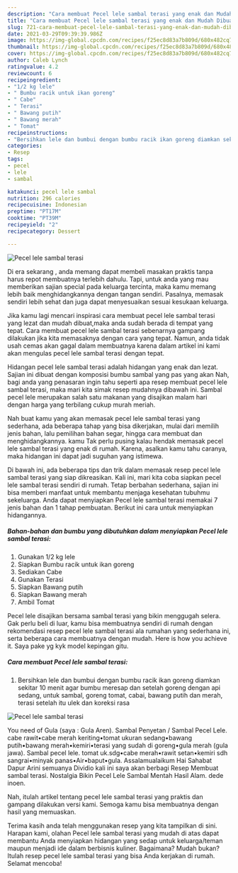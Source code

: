 ```yaml
---
description: "Cara membuat Pecel lele sambal terasi yang enak dan Mudah Dibuat"
title: "Cara membuat Pecel lele sambal terasi yang enak dan Mudah Dibuat"
slug: 721-cara-membuat-pecel-lele-sambal-terasi-yang-enak-dan-mudah-dibuat
date: 2021-03-29T09:39:39.986Z
image: https://img-global.cpcdn.com/recipes/f25ec8d83a7b809d/680x482cq70/pecel-lele-sambal-terasi-foto-resep-utama.jpg
thumbnail: https://img-global.cpcdn.com/recipes/f25ec8d83a7b809d/680x482cq70/pecel-lele-sambal-terasi-foto-resep-utama.jpg
cover: https://img-global.cpcdn.com/recipes/f25ec8d83a7b809d/680x482cq70/pecel-lele-sambal-terasi-foto-resep-utama.jpg
author: Caleb Lynch
ratingvalue: 4.2
reviewcount: 6
recipeingredient:
- "1/2 kg lele"
- " Bumbu racik untuk ikan goreng"
- " Cabe"
- " Terasi"
- " Bawang putih"
- " Bawang merah"
- " Tomat"
recipeinstructions:
- "Bersihkan lele dan bumbui dengan bumbu racik ikan goreng diamkan sekitar 10 menit agar bumbu meresap dan setelah goreng dengan api sedang, untuk sambal, goreng tomat, cabai, bawang putih dan merah, terasi setelah itu ulek dan koreksi rasa"
categories:
- Resep
tags:
- pecel
- lele
- sambal

katakunci: pecel lele sambal 
nutrition: 296 calories
recipecuisine: Indonesian
preptime: "PT17M"
cooktime: "PT39M"
recipeyield: "2"
recipecategory: Dessert

---
```



![Pecel lele sambal terasi](https://img-global.cpcdn.com/recipes/f25ec8d83a7b809d/680x482cq70/pecel-lele-sambal-terasi-foto-resep-utama.jpg)

Di era  sekarang , anda memang dapat membeli masakan praktis tanpa harus repot membuatnya terlebih dahulu. Tapi, untuk anda yang mau memberikan sajian special pada keluarga tercinta, maka kamu memang lebih baik menghidangkannya dengan tangan sendiri. Pasalnya, memasak sendiri lebih sehat dan juga dapat menyesuaikan sesuai kesukaan keluarga.

Jika kamu lagi mencari inspirasi cara membuat pecel lele sambal terasi yang lezat dan mudah dibuat,maka anda sudah berada di tempat yang tepat. Cara membuat pecel lele sambal terasi  sebenarnya gampang dilakukan jika kita memasaknya dengan cara yang tepat. Namun, anda tidak usah cemas akan gagal dalam membuatnya 
karena dalam artikel ini kami akan mengulas pecel lele sambal terasi dengan tepat.  

Hidangan pecel lele sambal terasi adalah hidangan yang enak dan lezat. Sajian ini dibuat dengan komposisi bumbu sambal yang pas yang akan Nah, bagi anda yang penasaran ingin tahu seperti apa resep membuat pecel lele sambal terasi, maka mari kita simak resep mudahnya dibawah ini. Sambal pecel lele merupakan salah satu makanan yang disajikan malam hari dengan harga yang terbilang cukup murah meriah.

Nah buat kamu yang akan memasak pecel lele sambal terasi yang sederhana, ada beberapa tahap yang bisa dikerjakan, mulai dari memilih jenis bahan, lalu pemilihan bahan segar, hingga cara membuat dan menghidangkannya. kamu Tak perlu pusing kalau hendak memasak pecel lele sambal terasi yang enak di rumah. Karena, asalkan kamu  tahu caranya, maka hidangan ini dapat jadi suguhan yang istimewa.

Di bawah ini, ada beberapa tips dan trik dalam memasak resep pecel lele sambal terasi yang siap dikreasikan. Kali ini, mari kita coba siapkan pecel lele sambal terasi sendiri di rumah. Tetap berbahan sederhana, sajian ini bisa memberi manfaat untuk membantu menjaga kesehatan tubuhmu sekeluarga. Anda dapat menyiapkan Pecel lele sambal terasi memakai 7 jenis bahan dan 1 tahap pembuatan. Berikut ini cara untuk menyiapkan hidangannya.

<!--inarticleads1-->

##### Bahan-bahan dan bumbu yang dibutuhkan dalam menyiapkan Pecel lele sambal terasi:

1. Gunakan 1/2 kg lele
1. Siapkan  Bumbu racik untuk ikan goreng
1. Sediakan  Cabe
1. Gunakan  Terasi
1. Siapkan  Bawang putih
1. Siapkan  Bawang merah
1. Ambil  Tomat


Pecel lele disajikan bersama sambal terasi yang bikin menggugah selera. Gak perlu beli di luar, kamu bisa membuatnya sendiri di rumah dengan rekomendasi resep pecel lele sambal terasi ala rumahan yang sederhana ini, serta beberapa cara membuatnya dengan mudah. Here is how you achieve it. Saya pake yg kyk model kepingan gitu. 

<!--inarticleads2-->

##### Cara membuat Pecel lele sambal terasi:

1. Bersihkan lele dan bumbui dengan bumbu racik ikan goreng diamkan sekitar 10 menit agar bumbu meresap dan setelah goreng dengan api sedang, untuk sambal, goreng tomat, cabai, bawang putih dan merah, terasi setelah itu ulek dan koreksi rasa
<img src="https://img-global.cpcdn.com/steps/3e8b6f0327ca97aa/160x128cq70/pecel-lele-sambal-terasi-langkah-memasak-1-foto.jpg" alt="Pecel lele sambal terasi">

You need of Gula (saya : Gula Aren). Sambal Penyetan / Sambal Pecel Lele. cabe rawit•cabe merah keriting•tomat ukuran sedang•bawang putih•bawang merah•kemiri•terasi yang sudah di goreng•gula merah (gula jawa). Sambal pecel lele. tomat uk.sdg•cabe merah•rawit setan•kemiri sdh sangrai•minyak panas•Air•baput•gula. Assalamualaikum Hai Sahabat Dapur Arini semuanya Dividio kali ini saya akan berbagi Resep Membuat sambal terasi. Nostalgia Bikin Pecel Lele Sambal Mentah Hasil Alam. dede inoen. 

Nah, itulah artikel tentang  pecel lele sambal terasi  yang praktis dan gampang dilakukan versi kami. Semoga kamu bisa membuatnya dengan hasil yang memuaskan. 

Terima kasih anda telah menggunakan resep yang kita tampilkan di sini. Harapan kami, olahan  Pecel lele sambal terasi yang mudah di atas dapat membantu Anda menyiapkan hidangan yang sedap untuk keluarga/teman maupun menjadi ide dalam berbisnis kuliner. Bagaimana? Mudah bukan? Itulah resep pecel lele sambal terasi yang bisa Anda kerjakan di rumah. Selamat mencoba!

